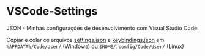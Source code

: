 # VSCode-Settings
JSON - Minhas configurações de desenvolvimento com Visual Studio Code.

Copiar e colar os arquivos [settings.json](./settings.json) e [keybindings.json](./keybindings.json) em `%APPDATA%/Code/User/` (Windows) ou `$HOME/.config/Code/User/` (Linux)
